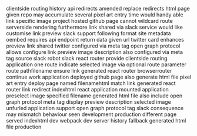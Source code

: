 clientside routing history api redirects amended replace redirects html page given repo may accumulate several pixel art entry time would handy able link specific image project hosted github page cannot wildcard route serverside rendering furthermore link shared via slack service would like customise link preview slack support following format site metadata oembed requires api endpoint return data given url twitter card enhances preview link shared twitter configured via meta tag open graph protocol allows configure link preview image description also configured via meta tag source slack robot slack react router provide clientside routing application one route indicate selected image via optional route parameter route pathfilename ensure link generated react router browserrouter continue work application deployed github page also generate html file pixel art entry deploy page named filenamehtml match link generated react router link redirect indexhtml react application mounted application preselect image specified filename generated html file also include open graph protocol meta tag display preview description selected image unfurled application support open graph protocol tag slack consequence may mismatch behaviour seen development production different page served indexhtml dev webpack dev server history fallback generated html file production